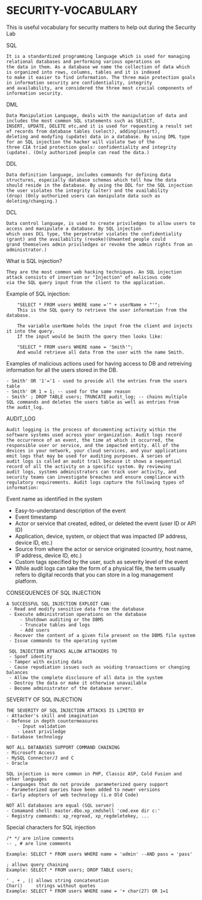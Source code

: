 # SECURITY-VOCABULARY
This is useful vocabulary for security matters to help out during the Security Lab 

SQL

    It is a standardized programming language which is used for managing relational databases and performing various operations on 
    the data in them. As a database we name the collection of data which is organized into rows, columns, tables and it is indexed 
    to make it easier to find information. The three main protection goals in information security are confidentiality, integrity 
    and availability, are considered the three most crucial components of information security. 

DML
  
    Data Manipulation Language, deals with the manipulation of data and includes the most common SQL statements such as SELECT, 
    INSERT, UPDATE, DELETE etc,and it is used for requesting a result set of records from database tables (select), adding(insert), 
    deleting and modyfing (update) data in a database. By using DML type for an SQL injection the hacker will violate two of the 
    three CIA triad protection goals: confidentiality and integrity (update). (Only authorized people can read the data.)
    
DDL

    Data definition language, includes commands for defining data structures, especially database schemas which tell how the data 
    should reside in the database. By using the DDL for the SQL injection the user violates the integrity (alter) and the availability 
    (drop) (Only authorized users can manipulate data such as deleting/changing.) 
    
DCL

    Data control language, is used to create priviledges to allow users to access and manipulate a database. By SQL injection 
    which uses DCL type, the perpetrator violates the confidentiality (grant) and the availability (revoke)(Unwanted people could 
    grand themselves admin priviledges or revoke the admin rights from an administrator.)

What is SQL injection?

    They are the most common web hacking techniques. An SQL injection attack consists of insertion or "Injection" of malicious code 
    via the SQL query input from the client to the application. 
    
Example of SQL injection: 

        "SELECT * FROM users WHERE name ='" + userName + "'";
        This is the SQL query to retrieve the user information from the database.
        
        The variable userName holds the input from the client and injects it into the query.
        If the input would be Smith the query then looks like:
        
        "SELECT * FROM users WHERE name = 'Smith'";
        And would retrieve all data from the user with the name Smith.
Examples of malicious actions used for having access to DB and retreiving information for all the users stored in the DB.

    - Smith' OR '1'='1 - used to provide all the entries from the users table
    - Smith' OR 1 = 1; -- used for the same reason
    - Smith' ; DROP TABLE users; TRUNCATE audit_log; -- chains multiple SQL commands and deletes the users table as well as entries from 
    the audit_log.
    
AUDIT_LOG

    Audit logging is the process of documenting activity within the software systems used across your organization. Audit logs record 
    the occurrence of an event, the time at which it occurred, the responsible user or service, and the impacted entity. All of the 
    devices in your network, your cloud services, and your applications emit logs that may be used for auditing purposes. A series of 
    audit logs is called an audit trail because it shows a sequential record of all the activity on a specific system. By reviewing 
    audit logs, systems administrators can track user activity, and security teams can investigate breaches and ensure compliance with 
    regulatory requirements. Audit logs capture the following types of information:

Event name as identified in the system
 - Easy-to-understand description of the event
 - Event timestamp
 - Actor or service that created, edited, or deleted the event (user ID or API ID)
 - Application, device, system, or object that was impacted (IP address, device ID, etc.)
 - Source from where the actor or service originated (country, host name, IP address, device ID, etc.)
 - Custom tags specified by the user, such as severity level of the event
 - While audit logs can take the form of a physical file, the term usually refers to digital records that you can store in a log management 
 platform.
    
CONSEQUENCES OF SQL INJECTION

    A SUCCESSFUL SQL INJECTION EXPLOIT CAN:
     - Read and modify sensitive data from the database
     - Execute administration operations on the database
         - Shutdown auditing or the DBMS
         - Truncate tables and logs
         - Add users
     - Recover the content of a given file present on the DBMS file system 
     - Issue commands to the operating system
     
     SQL INJECTION ATTACKS ALLOW ATTACKERS TO
     - Spoof identity
     - Tamper with existing data 
     - Cause repudiation issues such as voiding transactions or changing balances
     - Allow the complete disclosure of all data in the system
     - Destroy the data or make it otherwise unavailable
     - Become administrator of the database server.
     
 SEVERITY OF SQL INJECTION 
 
    THE SEVERITY OF SQL INJECTION ATTACKS IS LIMITED BY
    - Attacker's skill and imagination 
    - Defense in depth countermeasures
        - Input validation
        - Least priviledge
    - Database technology
    
    NOT ALL DATABASES SUPPORT COMMAND CHAINING
    - Microsoft Access
    - MySQL Connector/J and C
    - Oracle
    
    SQL injection is more common in PHP, Classic ASP, Cold Fusion and other languages
    - Languages that do not provide  parameterized query support
    - Parameterized queries have been added to newer versions
    - Early adopters of web technology (i.e Old Code)
    
    NOT All databases are equal (SQL server)
    - Comamand shell: master.dbo.xp_cmdshell 'cmd.exe dir c:'
    - Registry commands: xp_regread, xp_regdeletekey, ...
    
Special characters for SQL injection

    /* */ are inline comments
    -- , # are line comments
    
    Example: SELECT * FROM users WHERE name = 'admin' --AND pass = 'pass'

    ; allows query chaining
    Example: SELECT * FROM users; DROP TABLE users;
    
    ' , + , || allows string concatenation 
    Char()     strings without quotes
    Example: SELECT * FROM users WHERE name = '+ char(27) OR 1=1
    
    
